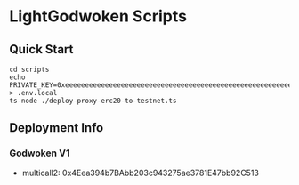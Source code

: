 # LightGodwoken Scripts

## Quick Start

```
cd scripts
echo PRIVATE_KEY=0xeeeeeeeeeeeeeeeeeeeeeeeeeeeeeeeeeeeeeeeeeeeeeeeeeeeeeeeeeeeeeeee > .env.local
ts-node ./deploy-proxy-erc20-to-testnet.ts
```

## Deployment Info

### Godwoken V1

- multicall2: 0x4Eea394b7BAbb203c943275ae3781E47bb92C513
